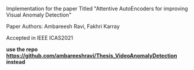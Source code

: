 Implementation for the paper Titled "Attentive AutoEncoders for improving Visual Anomaly Detection"

Paper Authors: Ambareesh Ravi, Fakhri Karray

Accepted in IEEE ICAS2021


**use the repo https://github.com/ambareeshravi/Thesis_VideoAnomalyDetection instead**
